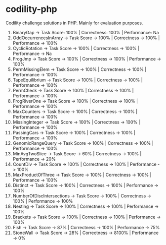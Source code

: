 # codility-php
Codility challenge solutions in PHP. Mainly for evaluation purposes.  

1. BinaryGap -> Task Score: 100% | Correctness: 100% | Performance: Na
2. OddOccurrencesInArray -> Task Score -> 100% | Correctness -> 100% | Performance -> 100%
3. CyclicRotation -> Task Score -> 100% | Correctness -> 100% | Performance -> Na
4. FrogJmp -> Task Score -> 100% | Correctness -> 100% | Performance -> 100%
5. PermMissingElem -> Task Score -> 100% | Correctness -> 100% | Performance -> 100%
6. TapeEquilibrium -> Task Score -> 100% | Correctness -> 100% | Performance -> 100%
7. PermCheck -> Task Score -> 100% | Correctness -> 100% | Performance -> 100%
8. FrogRiverOne -> Task Score -> 100% | Correctness -> 100% | Performance -> 100%
9. MaxCounters -> Task Score -> 100% | Correctness -> 100% | Performance -> 100%
10. MissingInteger -> Task Score -> 100% | Correctness -> 100% | Performance -> 100%
11. PassingCars -> Task Score -> 100% | Correctness -> 100% | Performance -> 100%
12. GenomicRangeQuery -> Task Score -> 100% | Correctness -> 100% | Performance -> 100%
13. MinAvgTwoSlice -> Task Score -> 60% | Correctness -> 100% | Performance -> 20%
14. CountDiv -> Task Score -> 100% | Correctness -> 100% | Performance -> 100%
15. MaxProductOfThree -> Task Score -> 100% | Correctness -> 100% | Performance -> 100%
16. Distinct -> Task Score -> 100% | Correctness -> 100% | Performance -> 100%
17. NumberOfDiscIntersections -> Task Score -> 100% | Correctness -> 100% | Performance -> 100%
18. Nesting -> Task Score -> 100% | Correctness -> 100% | Performance -> 100%
19. Brackets -> Task Score -> 100% | Correctness -> 100% | Performance -> 100%
20. Fish -> Task Score -> 87% | Correctness -> 100% | Performance -> 75%
21. StoneWall -> Task Score -> 28% | Correctness -> 8100% | Performance -> 0%
